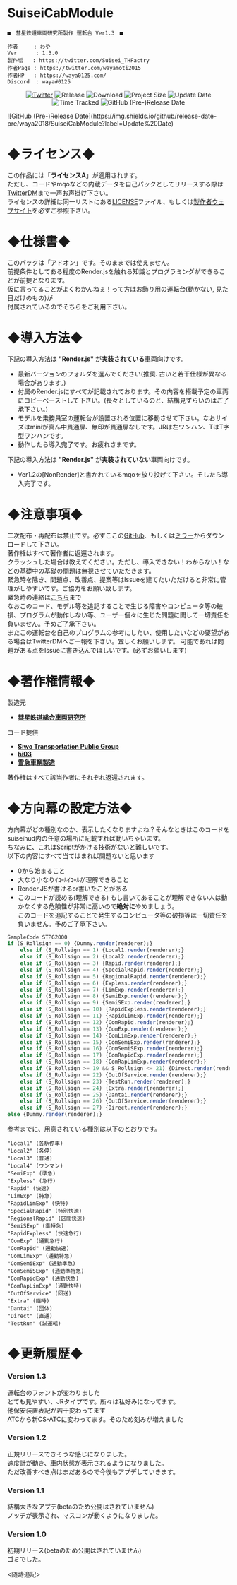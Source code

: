 # SuiseiCabModule
    ■　彗星鉄道車両研究所製作 運転台 Ver1.3　■

    作者     : わや
    Ver      : 1.3.0
    製作垢   : https://twitter.com/Suisei_THFactry
    作者Page : https://twitter.com/wayamoti2015
    作者HP   : https://waya0125.com/
    Discord  : waya#0125

<p align=center>
    <a href="https://twitter.com/Suisei_THFactry">
    <img src="https://img.shields.io/twitter/url?label=Twitter&style=social&url=https%3A%2F%2Ftwitter.com%2Fwayamoti2015" alt="Twitter"></a>
    <img src="https://img.shields.io/github/v/release/waya2018/SuiseiCabModule?include_prereleases&label=Release" alt="Release">
    <img src="https://img.shields.io/github/downloads/waya2018/SuiseiCabModule/total" alt="Download">
    <img src="https://img.shields.io/github/repo-size/waya2018/SuiseiCabModule?label=Project%20Size" alt="Project Size">
    <img src="https://img.shields.io/github/release-date-pre/waya2018/SuiseiCabModule?label=Update%20Date" alt="Update Date">
    <img src="https://wakatime.com/badge/github/waya2018/SuiseiCabModule.svg" alt="Time Tracked">
    <img alt="GitHub (Pre-)Release Date" src="https://img.shields.io/github/release-date-pre/waya2018/SuiseiCabModule?label=Update%20Date">
</p>
![GitHub (Pre-)Release Date](https://img.shields.io/github/release-date-pre/waya2018/SuiseiCabModule?label=Update%20Date)

# ◆ライセンス◆
この作品には「**ライセンスA**」が適用されます。  
ただし、コードやmqoなどの内蔵データを自己パックとしてリリースする際は[TwitterDM](https://twitter.com/Suisei_THFactry)まで一声お声掛け下さい。  
ライセンスの詳細は同一リストにある[LICENSE](https://github.com/waya2018/SuiseiCabModule/blob/main/LICENSE)ファイル、もしくは[製作者ウェブサイト](https://waya0125.com/RTM_LICENSE.html)を必ずご参照下さい。

# ◆仕様書◆
このパックは「アドオン」です。そのままでは使えません。  
前提条件としてある程度のRender.jsを触れる知識とプログラミングができることが前提となります。  
仮に言ってることがよくわかんねぇ！って方はお飾り用の運転台(動かない, 見た目だけのもの)が  
付属されているのでそちらをご利用下さい。

# ◆導入方法◆
下記の導入方法は **"Render.js"** が**実装されている**車両向けです。
* 最新バージョンのフォルダを選んでください(推奨. 古いと若干仕様が異なる場合があります。)
* 付属のRender.jsにすべてが記載されております。その内容を搭載予定の車両にコピーペーストして下さい。(長々としているのと、結構見ずらいのはご了承下さい。)
* モデルを乗務員室の運転台が設置される位置に移動させて下さい。なおサイズはminiが真ん中貫通扉、無印が貫通扉なしです。JRは左ワンハン、TはT字型ワンハンです。
* 動作したら導入完了です。お疲れさまです。  

下記の導入方法は **"Render.js"** が**実装されていない**車両向けです。
* Ver1.2の[NonRender]と書かれているmqoを放り投げて下さい。そしたら導入完了です。

# ◆注意事項◆
二次配布・再配布は禁止です。必ずここの[GitHub](https://github.com/waya2018/)、もしくは[ミラー](https://ux.getuploader.com/Suisei_RTM/)からダウンロードして下さい。  
著作権はすべて著作者に返還されます。  
クラッシュした場合は教えてください。ただし、導入できない！わからない！などの基礎中の基礎の問題は無視させていただきます。  
緊急時を除き、問題点、改善点、提案等はIssueを建てたいただけると非常に管理がしやすいです。ご協力をお願い致します。  
緊急時の連絡は[こちら](https://twitter.com/Suisei_THFactry)まで  
なおこのコード、モデル等を追記することで生じる障害やコンピュータ等の破損、プログラムが動作しない等、ユーザー個々に生じた問題に関して一切責任を負いません。予めご了承下さい。  
またこの運転台を自己のプログラムの参考にしたい、使用したいなどの要望がある場合はTwitterDMへご一報を下さい。宜しくお願いします。
可能であれば問題がある点をIssueに書き込んでほしいです。(必ずお願いします)

# ◆著作権情報◆
製造元  
* [**彗星鉄道総合車両研究所**](https://twitter.com/Suisei_THFactry)

コード提供  
* [**Siwo Transportation Public Group**](https://twitter.com/siwo9515)
* [**hi03**](https://twitter.com/hi03_s)
* [**雪急車輌製造**](https://twitter.com/MahuyuYukiyuki)
  
著作権はすべて該当作者にそれぞれ返還されます。

# ◆方向幕の設定方法◆
方向幕がどの種別なのか、表示したくなりますよね？そんなときはこのコードをsuiseihud内の任意の場所に記載すれば動いちゃいます。  
ちなみに、これはScriptがかける技術がないと難しいです。  
以下の内容にすべて当てはまれば問題ないと思います  
* 0から始まること
* 大なり小なりｲｺｰﾙｲｺｰﾙが理解できること
* Render.JSが書けるor書いたことがある
* このコードが読める(理解できる)
もし書いてあることが理解できない人は動かなくする危険性が非常に高いので**絶対に**やめましょう。  
このコードを追記することで発生するコンピュータ等の破損等は一切責任を負いません。予めご了承下さい。
```js
SampleCode STPG2000
if (S_Rollsign == 0) {Dummy.render(renderer);}
    else if (S_Rollsign == 1) {Local1.render(renderer);}
    else if (S_Rollsign == 2) {Local2.render(renderer);}
    else if (S_Rollsign == 3) {Rapid.render(renderer);}
    else if (S_Rollsign == 4) {SpecialRapid.render(renderer);}
    else if (S_Rollsign == 5) {RegionalRapid.render(renderer);}
    else if (S_Rollsign == 6) {Expless.render(renderer);}
    else if (S_Rollsign == 7) {LimExp.render(renderer);}
    else if (S_Rollsign == 8) {SemiExp.render(renderer);}
    else if (S_Rollsign == 9) {SemiSExp.render(renderer);}
    else if (S_Rollsign == 10) {RapidExpless.render(renderer);}
    else if (S_Rollsign == 11) {RapidLimExp.render(renderer);}
    else if (S_Rollsign == 12) {ComRapid.render(renderer);}
    else if (S_Rollsign == 13) {ComExp.render(renderer);}
    else if (S_Rollsign == 14) {ComLimExp.render(renderer);}
    else if (S_Rollsign == 15) {ComSemiExp.render(renderer);}
    else if (S_Rollsign == 16) {ComSemiSExp.render(renderer);}
    else if (S_Rollsign == 17) {ComRapidExp.render(renderer);}
    else if (S_Rollsign == 18) {ComRapLimExp.render(renderer);}
    else if (S_Rollsign >= 19 && S_Rollsign <= 21) {Direct.render(renderer);}
    else if (S_Rollsign == 22) {OutOfService.render(renderer);}
    else if (S_Rollsign == 23) {TestRun.render(renderer);}
    else if (S_Rollsign == 24) {Extra.render(renderer);}
    else if (S_Rollsign == 25) {Dantai.render(renderer);}
    else if (S_Rollsign == 26) {OutOfService.render(renderer);}
    else if (S_Rollsign == 27) {Direct.render(renderer);}
else {Dummy.render(renderer);}
```
参考までに、用意されている種別は以下のとおりです。
```
"Local1" (各駅停車)
"Local2" (各停)
"Local3" (普通)
"Local4" (ワンマン)
"SemiExp" (準急)
"Expless" (急行)
"Rapid" (快速)
"LimExp" (特急)
"RapidLimExp" (快特)
"SpecialRapid" (特別快速)
"RegionalRapid" (区間快速)
"SemiSExp" (準特急)
"RapidExpless" (快速急行)
"ComExp" (通勤急行)
"ComRapid" (通勤快速)
"ComLimExp" (通勤特急)
"ComSemiExp" (通勤準急)
"ComSemiSExp" (通勤準特急)
"ComRapidExp" (通勤快急)
"ComRapLimExp" (通勤快特)
"OutOfService" (回送)
"Extra" (臨時)
"Dantai" (団体)
"Direct" (直通)
"TestRun" (試運転)
```

# ◆更新履歴◆  
### Version 1.3
運転台のフォントが変わりました  
とても見やすい、JRタイプです。所々は私好みになってます。  
他保安装置表記が若干変わってます  
ATCから新CS-ATCに変わってます。そのため刻みが増えました

### Version 1.2
正規リリースできそうな感じになりました。  
速度計が動き、車内状態が表示されるようになりました。  
ただ改善すべき点はまだあるので今後もアプデしていきます。

### Version 1.1
結構大きなアプデ(betaのため公開はされていません)  
ノッチが表示され、マスコンが動くようになりました。

### Version 1.0
初期リリース(betaのため公開はされていません)  
ゴミでした。

<随時追記>
